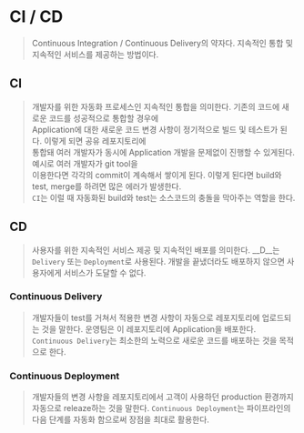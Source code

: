 # CI / CD
> Continuous Integration / Continuous Delivery의 약자다. 지속적인 통합 및 지속적인 서비스를 제공하는 방법이다.

## CI
> 개발자를 위한 자동화 프로세스인 지속적인 통합을 의미한다. 기존의 코드에 새로운 코드를 성공적으로 통합할 경우에  
> Application에 대한 새로운 코드 변경 사항이 정기적으로 빌드 및 테스트가 된다. 이렇게 되면 공유 레포지토리에  
> 통합돼 여러 개발자가 동시에 Application 개발을 문제없이 진행할 수 있게된다. 예시로 여러 개발자가 git tool을  
> 이용한다면 각각의 commit이 계속해서 쌓이게 된다. 이렇게 된다면 build와 test, merge를 하려면 많은 에러가 발생한다.  
> `CI`는 이럴 때 자동화된 build와 test는 소스코드의 충돌을 막아주는 역할을 한다.

## CD
> 사용자를 위한 지속적인 서비스 제공 및 지속적인 배포를 의미한다. __D__는 `Delivery` 또는 `Deployment`로 사용된다.
> 개발을 끝냈더라도 배포하지 않으면 사용자에게 서비스가 도달할 수 없다.

### Continuous Delivery
> 개발자들이 test를 거쳐서 적용한 변경 사항이 자동으로 레포지토리에 업로드되는 것을 말한다. 운영팀은 이 레포지토리에
> Application을 배포한다. `Continuous Delivery`는 최소한의 노력으로 새로운 코드를 배포하는 것을 목적으로 한다.

### Continuous Deployment
> 개발자들의 변경 사항을 레포지토리에서 고객이 사용하던 production 환경까지 자동으로 releaze하는 것을 말한다.
> `Continuous Deployment`는 파이프라인의 다음 단계를 자동화 함으로써 장점을 최대로 활용한다.
